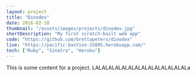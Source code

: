 ```yaml
---
layout: project
title: "Dinodex"
date: 2016-02-10
thumbnail: "/assets/images/projects/dinodex.jpg"
shortDescription: "My first scratch-built web app"
code: "https://github.com/brettapeters/dinodex"
live: "https://pacific-bastion-15005.herokuapp.com/"
tech: ["Ruby", "Sinatra", "Heroku"]
---
```


This is some content for a project. LALALALALALALALALALALALALALALa